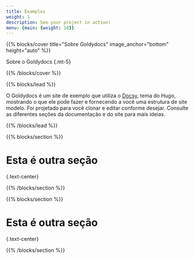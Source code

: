 ```yaml
---
title: Examplos
weight: 1
description: See your project in action!
menu: {main: {weight: 10}}
---
```


{{% blocks/cover title="Sobre Goldydocs" image_anchor="bottom" height="auto" %}}

Sobre o Goldydocs
{.mt-5}

{{% /blocks/cover %}}

{{% blocks/lead %}}

O Goldydocs é um site de exemplo que utiliza o [Docsy](https://github.com/google/docsy),
 tema do Hugo, mostrando o que ele pode fazer e fornecendo a você uma estrutura de site
 modelo. Foi projetado para você clonar e editar conforme desejar. Consulte as
 diferentes seções da documentação e do site para mais ideias.

{{% /blocks/lead %}}

{{% blocks/section %}}

# Esta é outra seção
{.text-center}

{{% /blocks/section %}}

{{% blocks/section %}}

# Esta é outra seção
{.text-center}

{{% /blocks/section %}}